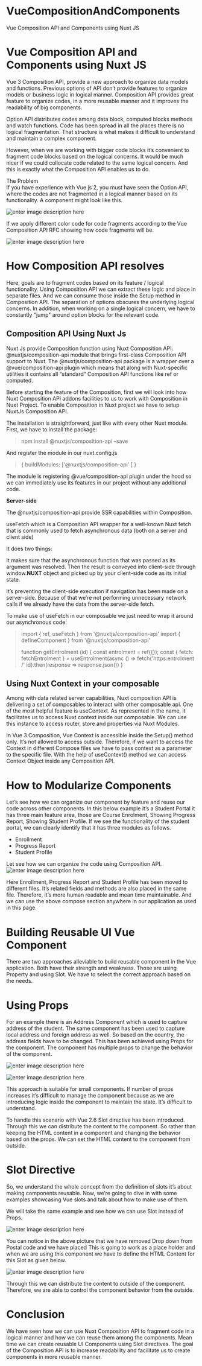 # VueCompositionAndComponents
Vue Composition API and Components using Nuxt JS




# Vue Composition API and Components using Nuxt JS

Vue 3 Composition API, provide a new approach to organize data models and functions. Previous options of API don’t provide features to organize models or business logic in logical manner. Composition API provides great feature to organize codes, in a more reusable manner and it improves the readability of big components.

Option API distributes codes among data block, computed blocks methods and watch functions. Code has been spread in all the places there is no logical fragmentation. That structure is what makes it difficult to understand and maintain a complex component.

However, when we are working with bigger code blocks it’s convenient to fragment code blocks based on the logical concerns. It would be much nicer if we could collocate code related to the same logical concern. And this is exactly what the Composition API enables us to do.

  
The Problem  
If you have experience with Vue js 2, you must have seen the Option API, where the codes are not fragmented in a logical manner based on its functionality. A component might look like this.  

![enter image description here](https://raw.githubusercontent.com/bistecglobal/VueCompositionAndComponents/main/doc/img/Figure1.png)

If we apply different color code for code fragments according to the Vue Composition API RFC showing how code fragments will be.

![enter image description here](https://raw.githubusercontent.com/bistecglobal/VueCompositionAndComponents/main/doc/img/Figure2.png)

# How Composition API resolves

Here, goals are to fragment codes based on its feature / logical functionality.  Using Composition API we can extract these logic and place in separate files. And we can consume those inside the Setup method in Composition API. The separation of options obscures the underlying logical concerns. In addition, when working on a single logical concern, we have to constantly "jump" around option blocks for the relevant code.

## Composition API Using Nuxt Js

Nuxt Js provide Composition function using Nuxt Composition API. @nuxtjs/composition-api module that brings first-class Composition API support to Nuxt. The @nuxtjs/composition-api package is a wrapper over a @vue/composition-api plugin which means that along with Nuxt-specific utilities it contains all “standard” Composition API functions like ref or computed.

Before starting the feature of the Composition, first we will look into how Nuxt Composition API addons facilities to us to work with Composition in Nuxt Project. To enable Composition in Nuxt project we have to setup NuxtJs Composition API.

The installation is straightforward, just like with every other Nuxt module. First, we have to install the package:

> npm install @nuxtjs/composition-api –save

And register the module in our nuxt.config.js

> {
> buildModules: ['@nuxtjs/composition-api' ]
> }

The module is registering @vue/composition-api plugin under the hood so we can immediately use its features in our project without any additional code.

**Server-side**

The @nuxtjs/composition-api provide SSR capabilities within Composition.

useFetch which is a Composition API wrapper for a well-known Nuxt fetch that is commonly used to fetch asynchronous data (both on a server and client side)

It does two things:

It makes sure that the asynchronous function that was passed as its argument was resolved. Then the result is conveyed into client-side through window.__NUXT__ object and picked up by your client-side code as its initial state.

It’s preventing the client-side execution if navigation has been made on a server-side. Because of that we’re not performing unnecessary network calls if we already have the data from the server-side fetch.

To make use of useFetch in our composable we just need to wrap it around our asynchronous code:

> import { ref, useFetch } from '@nuxtjs/composition-api' import {
> defineComponent } from '@nuxtjs/composition-api'
> 
> function getEntrolment (id) {   const entrolment = ref({});   const {
> fetch: fetchEntrolment } = useEntrolment(async () =>
> fetch('https:entrolment /' id).then(response => response.json())  }

## Using Nuxt Context in your composable

Among with data related server capabilities, Nuxt composition API is delivering a set of composables to interact with other composable api. One of the most helpful feature is useContext.  As represented in the name, it facilitates us to access Nuxt context inside our composable. We can use this instance to access router, store and properties via Nuxt Modules.

In Vue 3 Composition, Vue Context is accessible inside the Setup() method only. It’s not allowed to access outside. Therefore, if we want to access the Context in different Compose files we have to pass context as a parameter to the specific file. With the help of useContext() method we can access Context Object inside  any Composition API.

# How to Modularize Components

Let’s see how we can organize our component by feature and reuse our code across other components. In this below example it’s a Student Portal it has three main feature area, those are Course Enrolment, Showing Progress Report, Showing Student Profile.  If we see the functionality of the student portal, we can clearly identify that it has three modules as follows.

 - Enrollment
 - Progress Report
 - Student Profile

Let see how we can organize the code using Composition API.  
![enter image description here](https://raw.githubusercontent.com/bistecglobal/VueCompositionAndComponents/main/doc/img/Figure3.png)

Here Enrollment, Progress Report and Student Profile has been moved to different files. It’s related fields and methods are also placed in the same file. Therefore, it’s more human readable and mean time maintainable. And we can use the above compose section anywhere in our application as used in this page.

# Building Reusable UI Vue Component

There are two approaches alleviable to build reusable component in the Vue application. Both have their strength and weakness. Those are using Property and using Slot. We have to select the correct approach based on the needs.

# Using Props

For an example there is an Address Component which is used to capture address of the student. The same component has been used to capture local address and foreign address as well. So based on the country, the address fields have to be changed. This has been achieved using Props for the component. The component has multiple props to change the behavior of the component.

![enter image description here](https://raw.githubusercontent.com/bistecglobal/VueCompositionAndComponents/main/doc/img/Figure4.png)

![enter image description here](https://raw.githubusercontent.com/bistecglobal/VueCompositionAndComponents/main/doc/img/Figure5.png)

This approach is suitable for small components. If number of props increases it’s difficult to manage the component because as we are introducing logic inside the component to maintain the state. It’s difficult to understand.

To handle this scenario with Vue 2.6 Slot directive has been introduced. Through this we can distribute the content to the component. So rather than keeping the HTML content in a component and changing the behavior based on the props. We can set the HTML content to the component from outside.

# Slot Directive

So, we understand the whole concept from the definition of slots it’s about making components reusable. Now, we’re going to dive in with some examples showcasing Vue slots and talk about how to make use of them.

We will take the same example and see how we can use Slot instead of Props.

![enter image description here](https://raw.githubusercontent.com/bistecglobal/VueCompositionAndComponents/main/doc/img/Figure6.png)

You can notice in the above picture that we have removed Drop down from Postal code and we have placed <Slot name=”PostalCode”> This is going to work as a place holder and when we are using this component we have to define the HTML Content for this Slot as given below.

![enter image description here](https://raw.githubusercontent.com/bistecglobal/VueCompositionAndComponents/main/doc/img/Figure7.png)

Through this we can distribute the content to outside of the component.  Therefore, we are able to control the component behavior from the outside.

# Conclusion

We have seen how we can use Nuxt Composition API to fragment code in a logical manner and how we can reuse them among the components. Mean time we can create reusable UI Components using Slot directives.  The goal of the Composition API is to increase readability and facilitate us to create components in more reusable manner.
